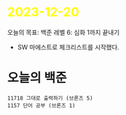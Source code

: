 # <span style="color:yellow">2023-12-20</span>

오늘의 목표: 백준 레벨 6: 심화 1까지 끝내기
- SW 마에스트로 체크리스트를 시작했다.


# 오늘의 백준
```level5 
11718 그대로 출력하기 (브론즈 5)
1157 단어 공부 (브론즈 1)
```